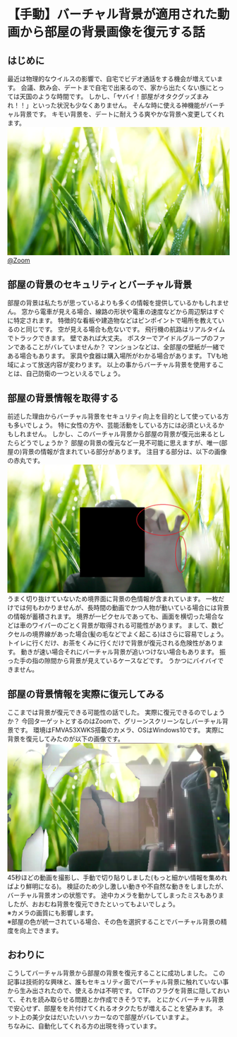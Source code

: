 # 【手動】バーチャル背景が適用された動画から部屋の背景画像を復元する話

## はじめに
最近は物理的なウイルスの影響で、自宅でビデオ通話をする機会が増えています。
会議、飲み会、デートまで自宅で出来るので、家から出たくない族にとっては天国のような時間です。
しかし、「ヤバイ！部屋がオタクグッズまみれ！！」といった状況も少なくありません。
そんな時に使える神機能がバーチャル背景です。
キモい背景を、デートに耐えうる爽やかな背景へ変更してくれます。  
![bg.png](bg.png)  
[@Zoom](https://zoom.us/)  

## 部屋の背景のセキュリティとバーチャル背景
部屋の背景は私たちが思っているよりも多くの情報を提供しているかもしれません。
窓から電車が見える場合、線路の形状や電車の速度などから周辺駅はすぐに特定されます。
特徴的な看板や建造物などはピンポイントで場所を教えているのと同じです。
空が見える場合も危ないです。
飛行機の航路はリアルタイムでトラックできます。
壁であれば大丈夫。
ポスターでアイドルグループのファンであることがバレていませんか？
マンションなどは、全部屋の壁紙が一緒である場合もあります。
家具や食器は購入場所がわかる場合があります。
TVも地域によって放送内容が変わります。
以上の事からバーチャル背景を使用することは、自己防衛の一つといえるでしょう。

## 部屋の背景情報を取得する
前述した理由からバーチャル背景をセキュリティ向上を目的として使っている方も多いでしょう。
特に女性の方や、芸能活動をしている方には必須といえるかもしれません。
しかし、このバーチャル背景から部屋の背景が復元出来るとしたらどうでしょうか？
部屋の背景の復元など一見不可能に思えますが、唯一(部屋の)背景の情報が含まれている部分があります。
注目する部分は、以下の画像の赤丸です。
![img1.png](img1.png)  
うまく切り抜けていないため境界面に背景の色情報が含まれています。
一枚だけでは何もわかりませんが、長時間の動画でかつ人物が動いている場合には背景の情報が蓄積されます。
境界が一ピクセルであっても、画面を横切った場合などは車のワイパーのごとく背景が取得される可能性があります。
まして、数ピクセルの境界線があった場合(髪の毛などでよく起こる)はさらに容易でしょう。
トイレに行くだけ、お茶をくみに行くだけで背景が復元される危険性があります。
動きが速い場合それにバーチャル背景が追いつけない場合もあります。
振った手の指の隙間から背景が見えているケースなどです。
うかつにバイバイできません。

## 部屋の背景情報を実際に復元してみる
ここまでは背景が復元できる可能性の話でした。
実際に復元できるのでしょうか？
今回ターゲットとするのはZoomで、グリーンスクリーンなしバーチャル背景です。
環境はFMVA53XWKS搭載のカメラ、OSはWindows10です。
実際に背景を復元してみたのが以下の画像です。
![img2.png](img2.png)  
45秒ほどの動画を撮影し、手動で切り貼りしました(もっと細かい情報を集めればより鮮明になる)。
検証のため少し激しい動きや不自然な動きをしましたが、バーチャル背景オンの状態です。
途中カメラを動かしてしまったミスもありましたが、おおむね背景を復元できたといってもよいでしょう。  
※カメラの画質にも影響します。  
※部屋の色が統一されている場合、その色を選択することでバーチャル背景の精度を向上できます。

## おわりに
こうしてバーチャル背景から部屋の背景を復元することに成功しました。
この記事は技術的な興味と、誰もセキュリティ面でバーチャル背景に触れていない事から生み出されたので、使えるかは不明です。
CTFのフラグを背景に隠しておいて、それを読み取らせる問題とか作成できそうです。
とにかくバーチャル背景で安心せず、部屋をを片付けてくれるオタクたちが増えることを望みます。
ネット上の美少女はだいたいハッカーなので部屋がバレていますよ。  
ちなみに、自動化してくれる方の出現を待っています。